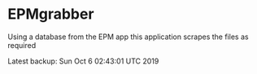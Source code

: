 # EPMgrabber
Using a database from the EPM app this application scrapes the files as required


Latest backup: Sun Oct 6 02:43:01 UTC 2019
